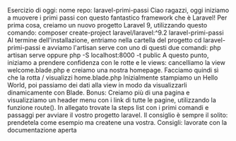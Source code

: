 Esercizio di oggi:
nome repo: laravel-primi-passi
Ciao ragazzi, oggi iniziamo a muovere i primi passi con questo fantastico framework che è Laravel! Per prima cosa, creiamo un nuovo progetto Laravel 9, utilizzando questo comando: composer create-project laravel/laravel:^9.2 laravel-primi-passi
Al termine dell'installazione, entriamo nella cartella del progetto cd laravel-primi-passi e avviamo l'artisan serve con uno di questi due comandi:
php artisan serve oppure php -S localhost:8000 -t public
A questo punto, iniziamo a prendere confidenza con le rotte e le views:
cancelliamo la view welcome.blade.php e creiamo una nostra homepage. Facciamo quindi sì che la rotta / visualizzi home.blade.php Inizialmente stampiamo un Hello World, poi passiamo dei dati alla view in modo da visualizzarli dinamicamente con Blade.
Bonus: Creiamo più di una pagina e visualizziamo un header menu con i link di tutte le pagine, utilizzando la funzione route().
In allegato trovate la steps list con i primi comandi e passaggi per avviare il vostro progetto laravel. Il consiglio è sempre il solito: prendetela come esempio ma createne una vostra.
Consigli: lavorate con la documentazione aperta